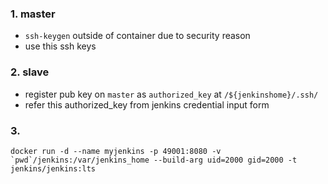 ### 1. master

- `ssh-keygen` outside of container due to security reason
- use this ssh keys

### 2. slave

- register pub key on `master` as `authorized_key` at `/${jenkinshome}/.ssh/`
- refer this authorized_key from jenkins credential input form

### 3.

```
docker run -d --name myjenkins -p 49001:8080 -v `pwd`/jenkins:/var/jenkins_home --build-arg uid=2000 gid=2000 -t jenkins/jenkins:lts
```
